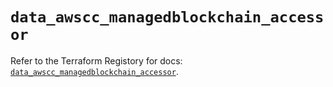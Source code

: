 # `data_awscc_managedblockchain_accessor`

Refer to the Terraform Registory for docs: [`data_awscc_managedblockchain_accessor`](https://registry.terraform.io/providers/hashicorp/awscc/0.70.0/docs/data-sources/managedblockchain_accessor).
